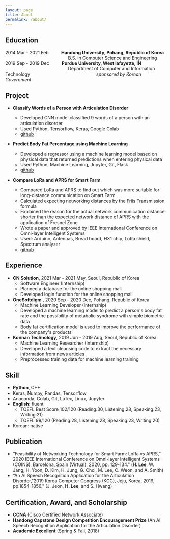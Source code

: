 ```yaml
---
layout: page
title: About
permalink: /about/
---
```


## Education
2014 Mar - 2021 Feb &nbsp;&nbsp;&nbsp;&nbsp;&nbsp;&nbsp;&nbsp;&nbsp;&nbsp;**Handong University, Pohang, Republic of Korea**
&nbsp;&nbsp;&nbsp;&nbsp;&nbsp;&nbsp;&nbsp;&nbsp;&nbsp;&nbsp;&nbsp;&nbsp;&nbsp;&nbsp;&nbsp;&nbsp;&nbsp;&nbsp;&nbsp;&nbsp;&nbsp;&nbsp;&nbsp;&nbsp;&nbsp;&nbsp;&nbsp;&nbsp;&nbsp;&nbsp;&nbsp;&nbsp;&nbsp;&nbsp;&nbsp;&nbsp;&nbsp;&nbsp;&nbsp;&nbsp;&nbsp;&nbsp;&nbsp;&nbsp;&nbsp;&nbsp;&nbsp;&nbsp;&nbsp;&nbsp;B.S. in Computer Science and Engineering   
2019 Sep - 2019 Dec &nbsp;&nbsp;&nbsp;&nbsp;&nbsp;&nbsp;&nbsp;&nbsp;&nbsp;**Purdue University, West lafayette, IN**
&nbsp;&nbsp;&nbsp;&nbsp;&nbsp;&nbsp;&nbsp;&nbsp;&nbsp;&nbsp;&nbsp;&nbsp;&nbsp;&nbsp;&nbsp;&nbsp;&nbsp;&nbsp;&nbsp;&nbsp;&nbsp;&nbsp;&nbsp;&nbsp;&nbsp;&nbsp;&nbsp;&nbsp;&nbsp;&nbsp;&nbsp;&nbsp;&nbsp;&nbsp;&nbsp;&nbsp;&nbsp;&nbsp;&nbsp;&nbsp;&nbsp;&nbsp;&nbsp;&nbsp;&nbsp;&nbsp;&nbsp;&nbsp;&nbsp;&nbsp;Department of Computer and Information Technology
&nbsp;&nbsp;&nbsp;&nbsp;&nbsp;&nbsp;&nbsp;&nbsp;&nbsp;&nbsp;&nbsp;&nbsp;&nbsp;&nbsp;&nbsp;&nbsp;&nbsp;&nbsp;&nbsp;&nbsp;&nbsp;&nbsp;&nbsp;&nbsp;&nbsp;&nbsp;&nbsp;&nbsp;&nbsp;&nbsp;&nbsp;&nbsp;&nbsp;&nbsp;&nbsp;&nbsp;&nbsp;&nbsp;&nbsp;&nbsp;&nbsp;&nbsp;&nbsp;&nbsp;&nbsp;&nbsp;&nbsp;&nbsp;&nbsp;&nbsp;&nbsp;&nbsp;_sponsored by Korean Government_

## Project
- **Classify Words of a Person with Articulation Disorder**   
    - Developed CNN model classified 9 words of a person with an articulation disorder   
    - Used Python, Tensorflow, Keras, Google Colab   
    - [github](https://github.com/dlgur1994/Classify-Words-of-a-Person-with-Articulation-Disorder-using-Deep-Learning)

- **Predict Body Fat Percentage using Machine Learning**   
    - Developed a regressor using a machine learning model based on physical data that returned predictions when entering physical data   
    - Used Python, Machine Learning, Jupyter, Git, Flask   
    - [github](https://github.com/dlgur1994/Predict-Body-Fat-Percentage-using-Machine-Learning)

- **Compare LoRa and APRS for Smart Farm**   
    - Compared LoRa and APRS to find out which was more suitable for long-distance communication on Smart Farm   
    - Calculated expecting networking distances by the Friis Transmission formula 
    - Explained the reason for the actual network communication distance shorter than the expected network distance of APRS with the application of Fresnel Zone   
    - Wrote a paper and approved by IEEE International Conference on Omni-layer Intelligent Systems   
    - Used: Arduino, Antennas, Bread board, HX1 chip, LoRa shield, Spectrum analyzer
    - [github](https://github.com/dlgur1994/Compare-LoRa-and-APRS-for-Smart-Farm)

## Experience
- **CN Solution**, 2021 Mar - 2021 May, Seoul, Republic of Korea
    - Software Engineer (Internship)
    - Planned a database for the online shopping mall
    - Developed login function for the online shopping mall
- **OneSoftdigm** , 2020 Sep - 2020 Dec, Pohang, Republic of Korea
    - Machine Learning Developer (Internship)
    - Developed a machine learning model to predict a person's body fat rate and the possibility of metabolic syndrome with simple biometric data
    - Body fat certification model is used to improve the performance of the company's products
- **Konnan Technology**, 2019 Jun - 2019 Aug, Seoul, Republic of Korea
    - Machine Learning Researcher (Internship)
    - Developed a text cleansing code to extract the necessary information from news articles
    - Preprocessed training data for machine learning training

## Skill
- **Python**, C++
- Keras, Numpy, Pandas, Tensorflow
- Anaconda, Colab, Git, LaTex, Linux, Jupyter
- **English**: fluent
    - TOEFL Best Score 102/120 (Reading:30, Listening:28, Speaking:23, Writing:21)
    - TOEFL 99/120 (Reading:28, Listening:28, Speaking:23, Writing:20)
- Korean: native

## Publication
- “Feasibility of Networking Technology for Smart Farm: LoRa vs APRS,” 2020 IEEE International Conference on Omni-layer Intelligent Systems (COINS), Barcelona, Spain (Virtual), 2020, pp. 129-134." (**H. Lee**, W. Jang, H. Yoon, D. Kim, H. Jung, G. Choi, M. Lee, C. Weon, and A. Smith)
- “An AI Speech Recognition Application for the Articulation Disorder,”2019 Korea Computer Congress (KCC), Jeju, Korea, 2019, pp.1854-1856." (J. Jeon, **H. Lee**, and S. Hwang)

## Certification, Award, and Scholarship
- **CCNA** (Cisco Certified Network Associate)
- **Handong Capstone Design Competition Encouragement Prize** (An AI Speech Recognition Application for the Articulation Disorder)
- **Academic Excellent** (Spring & Fall, 2018)